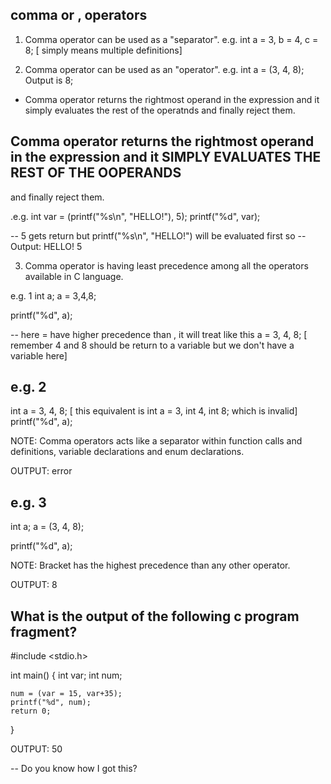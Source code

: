 ## comma or , operators

1. Comma operator can be used as a "separator". 
e.g. int a = 3, b = 4, c = 8;  [ simply means multiple definitions]




2. Comma operator can be used as an "operator".
 e.g. int a = (3, 4, 8);  Output is 8;
  - Comma operator returns the rightmost operand in the expression and it simply evaluates the rest of the operatnds
  and finally reject them.

  ## Comma operator returns the rightmost operand in the expression and it SIMPLY EVALUATES THE REST OF THE OOPERANDS 
  and finally reject them.

  .e.g. 
  int var = (printf("%s\n", "HELLO!"), 5);
  printf("%d", var);

  -- 5 gets return but printf("%s\n", "HELLO!") will be evaluated first so
  -- Output: HELLO!
                5

3. Comma operator is having least precedence among all the operators available in C language.

e.g. 1
int a;
a = 3,4,8;

printf("%d", a);

-- here = have higher precedence than , it will treat like this  a = 3, 4, 8; [ remember 4 and 8 should be return to a variable but we don't have a variable here]

## e.g. 2
int a = 3, 4, 8;   [ this equivalent is int a = 3, int 4, int 8; which is invalid]
printf("%d", a);

NOTE: Comma operators acts like a separator within function calls and definitions, variable declarations and enum declarations.

OUTPUT: error



## e.g. 3

int a;
a = (3, 4, 8);

printf("%d", a);

NOTE: Bracket has the highest precedence than any other operator.


OUTPUT: 8 




## What is the output of the following c program fragment?

#include <stdio.h>

int main() {
    int var;
    int num;

    num = (var = 15, var+35);
    printf("%d", num);
    return 0;
}

OUTPUT: 50  

-- Do you know how I got this?
